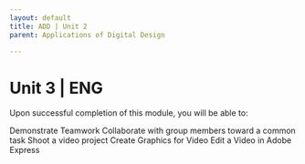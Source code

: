 ```yaml
---
layout: default
title: ADD | Unit 2
parent: Applications of Digital Design

---
```

# Unit 3 | ENG
Upon successful completion of this module, you will be able to: 

Demonstrate Teamwork
Collaborate with group members toward a common task
Shoot a video project
Create Graphics for Video
Edit a Video in Adobe Express
 
